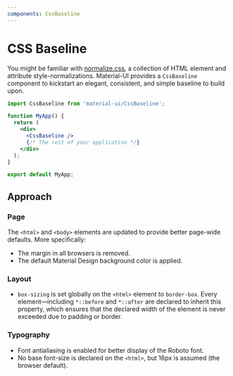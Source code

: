 ```yaml
---
components: CssBaseline
---
```


# CSS Baseline

You might be familiar with [normalize.css](https://github.com/necolas/normalize.css), a collection of HTML element and attribute style-normalizations.
Material-UI provides a `CssBaseline` component to kickstart an elegant, consistent, and simple baseline to build upon.

```jsx
import CssBaseline from 'material-ui/CssBaseline';

function MyApp() {
  return (
    <div>
      <CssBaseline />
      {/* The rest of your application */}
    </div>
  );
}

export default MyApp;
```

## Approach

### Page

The `<html>` and `<body>` elements are updated to provide better page-wide defaults. More specifically:
- The margin in all browsers is removed.
- The default Material Design background color is applied.

### Layout

- `box-sizing` is set globally on the `<html>` element to `border-box`.
Every element—including `*::before` and `*::after` are declared to inherit this property,
which ensures that the declared width of the element is never exceeded due to padding or border.

### Typography

- Font antialiasing is enabled for better display of the Roboto font.
- No base font-size is declared on the `<html>`, but 16px is assumed (the browser default).
